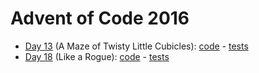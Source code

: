 # Advent of Code 2016

- [Day 13](https://adventofcode.com/2016/day/13) (A Maze of Twisty Little Cubicles): [code](day13/Day13.kt) - [tests](../../../test/kotlin/aoc2016/day13/Day13KtTest.kt)
- [Day 18](https://adventofcode.com/2016/day/18) (Like a Rogue): [code](day18/Day18.kt) - [tests](../../../test/kotlin/aoc2016/day18/Day18KtTest.kt)
